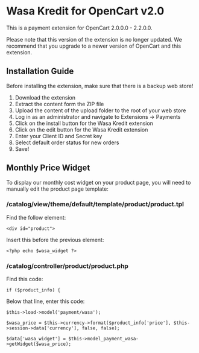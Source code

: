 # Wasa Kredit for OpenCart v2.0
This is a payment extension for OpenCart 2.0.0.0 - 2.2.0.0.

Please note that this version of the extension is no longer updated. We recommend that you upgrade to a newer version of OpenCart and this extension.

## Installation Guide
Before installing the extension, make sure that there is a backup web store!

1. Download the extension
2. Extract the content form the ZIP file
3. Upload the content of the upload folder to the root of your web store
4. Log in as an administrator and navigate to Extensions -> Payments
5. Click on the install button for the Wasa Kredit extension
6. Click on the edit button for the Wasa Kredit extension
7. Enter your Client ID and Secret key
8. Select default order status for new orders
9. Save!

## Monthly Price Widget
To display our monthly cost widget on your product page, you will need to manually edit the product page template:

### /catalog/view/theme/default/template/product/product.tpl
Find the follow element:
```
<div id="product">
```

Insert this before the previous	element:
```
<?php echo $wasa_widget ?>
```

### /catalog/controller/product/product.php
Find this code:
```
if ($product_info) {
```

Below that line, enter this code:
```
$this->load->model('payment/wasa');

$wasa_price = $this->currency->format($product_info['price'], $this->session->data['currency'], false, false);

$data['wasa_widget'] = $this->model_payment_wasa->getWidget($wasa_price);
```
